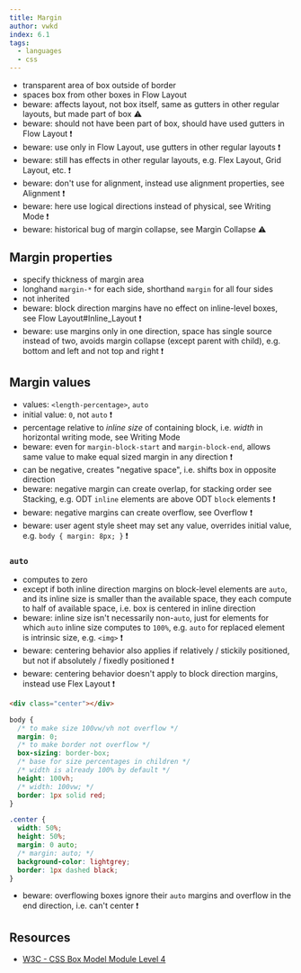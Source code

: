 ```yaml
---
title: Margin
author: vwkd
index: 6.1
tags:
  - languages
  - css
---
```


- transparent area of box outside of border
- spaces box from other boxes in Flow Layout
- beware: affects layout, not box itself, same as gutters in other regular layouts, but made part of box ⚠️
- beware: should not have been part of box, should have used gutters in Flow Layout ❗️
- beware: use only in Flow Layout, use gutters in other regular layouts ❗️
- beware: still has effects in other regular layouts, e.g. Flex Layout, Grid Layout, etc. ❗️
- beware: don't use for alignment, instead use alignment properties, see Alignment ❗️
- beware: here use logical directions instead of physical, see Writing Mode ❗️
- beware: historical bug of margin collapse, see Margin Collapse ⚠️



## Margin properties

- specify thickness of margin area
- longhand `margin-*` for each side, shorthand `margin` for all four sides
- not inherited
- beware: block direction margins have no effect on inline-level boxes, see Flow Layout#Inline_Layout ❗️
- beware: use margins only in one direction, space has single source instead of two, avoids margin collapse (except parent with child), e.g. bottom and left and not top and right ❗️



## Margin values

- values: `<length-percentage>`, `auto`
- initial value: `0`, not `auto` ❗️
- percentage relative to _inline size_ of containing block, i.e. _width_ in horizontal writing mode, see Writing Mode
- beware: even for `margin-block-start` and `margin-block-end`, allows same value to make equal sized margin in any direction ❗️
- can be negative, creates "negative space", i.e. shifts box in opposite direction
- beware: negative margin can create overlap, for stacking order see Stacking, e.g. ODT `inline` elements are above ODT `block` elements ❗️
- beware: negative margins can create overflow, see Overflow ❗️
- beware: user agent style sheet may set any value, overrides initial value, e.g. `body { margin: 8px; }` ❗️

### `auto`

- computes to zero
- except if both inline direction margins on block-level elements are `auto`, and its inline size is smaller than the available space, they each compute to half of available space, i.e. box is centered in inline direction
- beware: inline size isn't necessarily non-`auto`, just for elements for which `auto` inline size computes to `100%`, e.g. `auto` for replaced element is intrinsic size, e.g. `<img>` ❗️
- beware: centering behavior also applies if relatively / stickily positioned, but not if absolutely / fixedly positioned ❗️
- beware: centering behavior doesn't apply to block direction margins, instead use Flex Layout ❗️

```html
<div class="center"></div>
```

```css
body {
  /* to make size 100vw/vh not overflow */
  margin: 0;
  /* to make border not overflow */
  box-sizing: border-box;
  /* base for size percentages in children */
  /* width is already 100% by default */
  height: 100vh;
  /* width: 100vw; */
  border: 1px solid red;
}

.center {
  width: 50%;
  height: 50%;
  margin: 0 auto;
  /* margin: auto; */
  background-color: lightgrey;
  border: 1px dashed black;
}
```

- beware: overflowing boxes ignore their `auto` margins and overflow in the end direction, i.e. can't center ❗️



## Resources

<!-- ToDo: revisit once module spec covers margins more indepth, e.g. 'auto' value -->
- [W3C - CSS Box Model Module Level 4](https://www.w3.org/TR/css-box-4/)